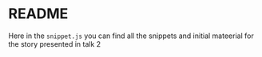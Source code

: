 # README

Here in the `snippet.js` you can find all the snippets and initial mateerial for the story presented in talk 2
